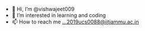 - 👋 Hi, I’m @vishwajeet009
- 👀 I’m interested in learning and coding
- 📫 How to reach me ...2019ucs0088@iitjammu.ac.in

<!---
vishwajeet009/vishwajeet009 is a ✨ special ✨ repository because its `README.md` (this file) appears on your GitHub profile.
You can click the Preview link to take a look at your changes.
--->
